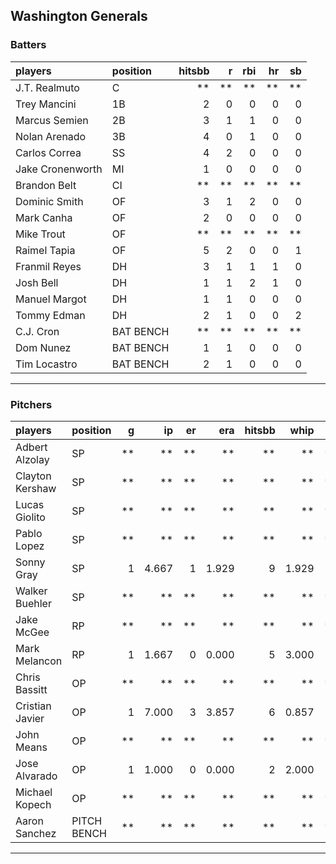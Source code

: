 ## Washington Generals

### Batters

 
|players          |position  | hitsbb|  r| rbi| hr| sb| 
|:----------------|:---------|------:|--:|---:|--:|--:| 
|J.T. Realmuto    |C         |     **| **|  **| **| **| 
|Trey Mancini     |1B        |      2|  0|   0|  0|  0| 
|Marcus Semien    |2B        |      3|  1|   1|  0|  0| 
|Nolan Arenado    |3B        |      4|  0|   1|  0|  0| 
|Carlos Correa    |SS        |      4|  2|   0|  0|  0| 
|Jake Cronenworth |MI        |      1|  0|   0|  0|  0| 
|Brandon Belt     |CI        |     **| **|  **| **| **| 
|Dominic Smith    |OF        |      3|  1|   2|  0|  0| 
|Mark Canha       |OF        |      2|  0|   0|  0|  0| 
|Mike Trout       |OF        |     **| **|  **| **| **| 
|Raimel Tapia     |OF        |      5|  2|   0|  0|  1| 
|Franmil Reyes    |DH        |      3|  1|   1|  1|  0| 
|Josh Bell        |DH        |      1|  1|   2|  1|  0| 
|Manuel Margot    |DH        |      1|  1|   0|  0|  0| 
|Tommy Edman      |DH        |      2|  1|   0|  0|  2| 
|C.J. Cron        |BAT BENCH |     **| **|  **| **| **| 
|Dom Nunez        |BAT BENCH |      1|  1|   0|  0|  0| 
|Tim Locastro     |BAT BENCH |      2|  1|   0|  0|  0| 

* * *

### Pitchers

 
|players         |position    |  g|    ip| er|   era| hitsbb|  whip| so|  w| sv| 
|:---------------|:-----------|--:|-----:|--:|-----:|------:|-----:|--:|--:|--:| 
|Adbert Alzolay  |SP          | **|    **| **|    **|     **|    **| **| **| **| 
|Clayton Kershaw |SP          | **|    **| **|    **|     **|    **| **| **| **| 
|Lucas Giolito   |SP          | **|    **| **|    **|     **|    **| **| **| **| 
|Pablo Lopez     |SP          | **|    **| **|    **|     **|    **| **| **| **| 
|Sonny Gray      |SP          |  1| 4.667|  1| 1.929|      9| 1.929|  5|  0|  0| 
|Walker Buehler  |SP          | **|    **| **|    **|     **|    **| **| **| **| 
|Jake McGee      |RP          | **|    **| **|    **|     **|    **| **| **| **| 
|Mark Melancon   |RP          |  1| 1.667|  0| 0.000|      5| 3.000|  0|  0|  1| 
|Chris Bassitt   |OP          | **|    **| **|    **|     **|    **| **| **| **| 
|Cristian Javier |OP          |  1| 7.000|  3| 3.857|      6| 0.857|  6|  0|  0| 
|John Means      |OP          | **|    **| **|    **|     **|    **| **| **| **| 
|Jose Alvarado   |OP          |  1| 1.000|  0| 0.000|      2| 2.000|  1|  1|  0| 
|Michael Kopech  |OP          | **|    **| **|    **|     **|    **| **| **| **| 
|Aaron Sanchez   |PITCH BENCH | **|    **| **|    **|     **|    **| **| **| **| 


* * *


